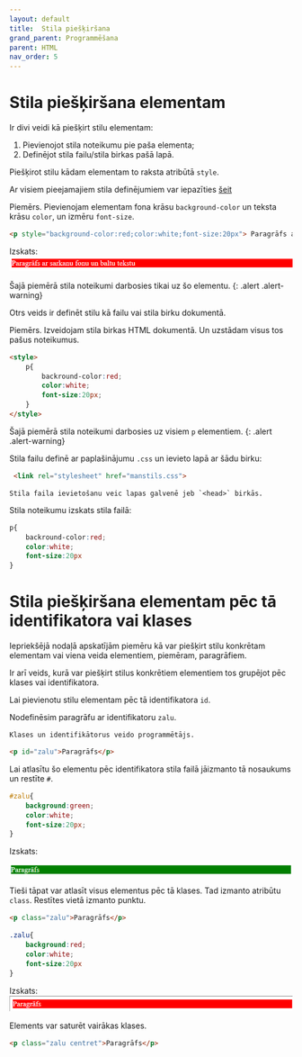 ```yaml
---
layout: default
title:  Stila piešķiršana
grand_parent: Programmēšana
parent: HTML
nav_order: 5
---
```


# Stila piešķiršana elementam

Ir divi veidi kā piešķirt stilu elementam:
1. Pievienojot stila noteikumu pie paša elementa;
2. Definējot stila failu/stila birkas pašā lapā.

Piešķirot stilu kādam elementam to raksta atribūtā `style`. 

Ar visiem pieejamajiem stila definējumiem var iepazīties [šeit](https://www.w3schools.com/cssref/)

Piemērs. Pievienojam elementam fona krāsu `background-color` un teksta krāsu `color`, un izmēru `font-size`. 

~~~html
<p style="background-color:red;color:white;font-size:20px"> Paragrāfs ar sarkanu fonu un baltu tekstu</p>
~~~
Izskats:
![example image](/media/paragrafssarkans.png)


Šajā piemērā stila noteikumi darbosies tikai uz šo elementu.
{: .alert .alert-warning}


Otrs veids ir definēt stilu kā failu vai stila birku dokumentā. 

Piemērs. Izveidojam stila birkas HTML dokumentā. Un uzstādam visus tos pašus noteikumus.

~~~html
<style>
    p{
        backround-color:red;
        color:white;
        font-size:20px;
    }
</style>
~~~

Šajā piemērā stila noteikumi darbosies uz visiem `p` elementiem.
{: .alert .alert-warning}


Stila failu definē ar paplašinājumu `.css` un ievieto lapā ar šādu birku:

~~~html
 <link rel="stylesheet" href="manstils.css">
~~~

~~~note
Stila faila ievietošanu veic lapas galvenē jeb `<head>` birkās. 
~~~

Stila noteikumu izskats stila failā:
~~~css
p{
    backround-color:red;
    color:white;
    font-size:20px
}
~~~
# Stila piešķiršana elementam pēc tā identifikatora vai klases

Iepriekšējā nodaļā apskatījām piemēru kā var piešķirt stilu konkrētam elementam vai viena veida elementiem, piemēram, paragrāfiem.

Ir arī veids, kurā var piešķirt stilus konkrētiem elementiem tos grupējot pēc klases vai identifikatora.

Lai pievienotu stilu elementam pēc tā identifikatora `id`.

Nodefinēsim paragrāfu ar identifikatoru `zalu`.

~~~note
Klases un identifikātorus veido programmētājs.
~~~

~~~html
<p id="zalu">Paragrāfs</p>
~~~

Lai atlasītu šo elementu pēc identifikatora stila failā jāizmanto tā nosaukums un restīte `#`.

~~~css
#zalu{
    background:green;
    color:white;
    font-size:20px;
}
~~~
Izskats:

![example image](/media/idzalu.png)

Tieši tāpat var atlasīt visus elementus pēc tā klases. Tad izmanto atribūtu `class`. Restītes vietā izmanto punktu.

~~~html
<p class="zalu">Paragrāfs</p>
~~~

~~~css
.zalu{
    background:red;
    color:white;
    font-size:20px
}
~~~
Izskats:
![example image](/media/classzalu.png)

Elements var saturēt vairākas klases.

~~~html
<p class="zalu centret">Paragrāfs</p>
~~~

